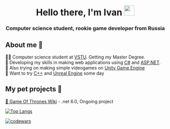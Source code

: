 <h1 align="center">Hello there, I'm Ivan
<img src="https://github.com/blackcater/blackcater/raw/main/images/Hi.gif" height="32"/></h1>
<h3 align="center">Computer science student, rookie game developer from Russia </h3>

## About me 💬  
👨‍🎓 Computer science student at [VSTU](https://www.vstu.ru/). Getting my Master Degree.  
🤘 Developing my skills in making web applications using [C#](https://learn.microsoft.com/ru-ru/dotnet/csharp/) and [ASP.NET](https://dotnet.microsoft.com/en-us/apps/aspnet).  
💾 Also trying on making simple videogames on [Unity Game Engine](https://unity.com/)  
📖 Want to try [C++](https://learn.microsoft.com/ru-ru/cpp/?view=msvc-170) and [Unreal Engine](https://www.unrealengine.com/en-US) some day  

## My pet projects 🚧  
[🐉 Game Of Thrones Wiki](https://github.com/ILoveRedheads/GOTWikiMVC) - .net 6.0, Ongoing project


[![Top Langs](https://github-readme-stats.vercel.app/api/top-langs/?username=ILoveRedheads)](https://github.com/ILoveRedheads/github-readme-stats)

[![codewars](https://www.codewars.com/users/ILoveRedheads/badges/large)](https://www.codewars.com/users/ILoveRedheads)

